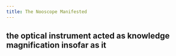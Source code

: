 ```yaml
---
title: The Nooscope Manifested
---
```


## the optical instrument acted as knowledge magnification insofar as it
